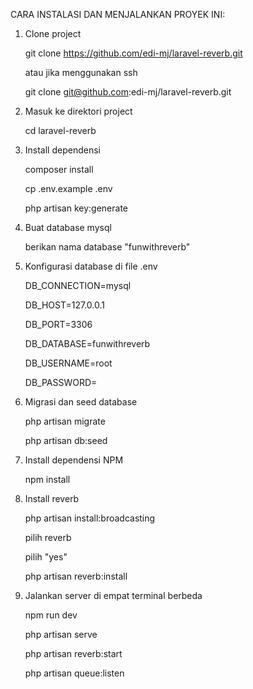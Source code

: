 CARA INSTALASI DAN MENJALANKAN PROYEK INI:

1. Clone project

    git clone https://github.com/edi-mj/laravel-reverb.git

    atau jika menggunakan ssh

    git clone git@github.com:edi-mj/laravel-reverb.git

2. Masuk ke direktori project

    cd laravel-reverb

4. Install dependensi

    composer install
   
    cp .env.example .env
   
    php artisan key:generate

7. Buat database mysql

    berikan nama database "funwithreverb"

9. Konfigurasi database di file .env

    DB_CONNECTION=mysql
    
    DB_HOST=127.0.0.1
    
    DB_PORT=3306
    
    DB_DATABASE=funwithreverb
    
    DB_USERNAME=root
    
    DB_PASSWORD=

11. Migrasi dan seed database

    php artisan migrate
    
    php artisan db:seed

14. Install dependensi NPM

    npm install

16. Install reverb

    php artisan install:broadcasting
    
    pilih reverb
    
    pilih "yes"

    php artisan reverb:install

18. Jalankan server di empat terminal berbeda

    npm run dev
    
    php artisan serve
    
    php artisan reverb:start
    
    php artisan queue:listen
